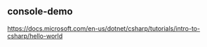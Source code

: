 ## console-demo

https://docs.microsoft.com/en-us/dotnet/csharp/tutorials/intro-to-csharp/hello-world
